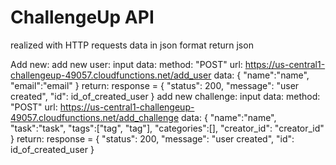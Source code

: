 # ChallengeUp API

realized with HTTP requests
data in json format
return json

Add new:
	add new user:
		input data:
			method: "POST"
			url: https://us-central1-challengeup-49057.cloudfunctions.net/add_user
			data: {
   				"name":"name",
    			"email":"email"
			}
		return:
			response = {
        		"status": 200,
        		"message": "user created",
        		"id": id_of_created_user
    		}
	add new challenge:
		input data:
			method: "POST"
			url: https://us-central1-challengeup-49057.cloudfunctions.net/add_challenge
			data: {
				"name":"name",
   				"task":"task",
   				"tags":["tag", "tag"],
   				"categories":[],
   				"creator_id": "creator_id"
			}
		return:
			response = {
        		"status": 200,
        		"message": "user created",
        		"id": id_of_created_user
    		}

